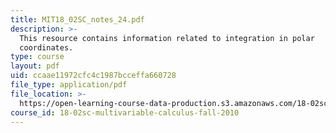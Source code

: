 ```yaml
---
title: MIT18_02SC_notes_24.pdf
description: >-
  This resource contains information related to integration in polar
  coordinates.
type: course
layout: pdf
uid: ccaae11972cfc4c1987bcceffa660728
file_type: application/pdf
file_location: >-
  https://open-learning-course-data-production.s3.amazonaws.com/18-02sc-multivariable-calculus-fall-2010/ccaae11972cfc4c1987bcceffa660728_MIT18_02SC_notes_24.pdf
course_id: 18-02sc-multivariable-calculus-fall-2010
---
```

